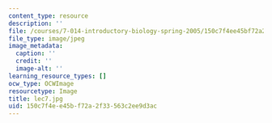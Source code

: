 ```yaml
---
content_type: resource
description: ''
file: /courses/7-014-introductory-biology-spring-2005/150c7f4ee45bf72a2f33563c2ee9d3ac_lec7.jpg
file_type: image/jpeg
image_metadata:
  caption: ''
  credit: ''
  image-alt: ''
learning_resource_types: []
ocw_type: OCWImage
resourcetype: Image
title: lec7.jpg
uid: 150c7f4e-e45b-f72a-2f33-563c2ee9d3ac
---
```

